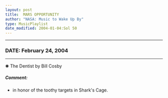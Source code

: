 ```yaml
---
layout: post
title:  MARS OPPORTUNITY
author: "NASA: Music to Wake Up By"
type: MusicPlaylist
date_modified: 2004-01-04:Sol 50
---
```


----
### DATE: February 24, 2004
----
✺ The Dentist by Bill Cosby

##### Comment:
* in honor of the toothy targets in Shark's Cage.

